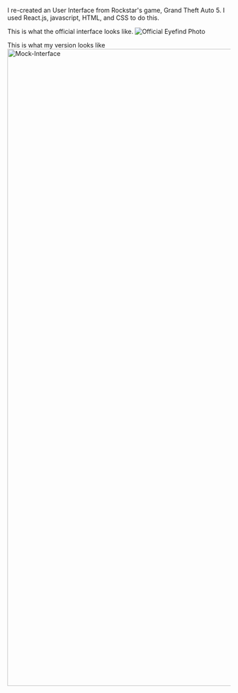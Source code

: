 I re-created an User Interface from Rockstar's game, Grand Theft Auto 5. I used React.js, javascript, HTML, and CSS to do this.

This is what the official interface looks like.
![Official Eyefind Photo](https://user-images.githubusercontent.com/61035062/137812374-f5bd7b0d-102f-4ca1-a67c-9151a83e2df0.png)

This is what my version looks like
<img width="1440" alt="Mock-Interface" src="https://user-images.githubusercontent.com/61035062/137812437-f0eb1b69-689a-4768-98a4-39fbd6a88851.png">

